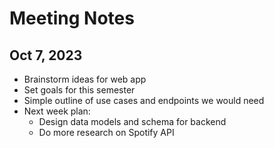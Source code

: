 # Meeting Notes

## Oct 7, 2023
- Brainstorm ideas for web app
- Set goals for this semester
- Simple outline of use cases and endpoints we would need
- Next week plan: 
  - Design data models and schema for backend
  - Do more research on Spotify API